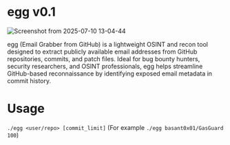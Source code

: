 # egg v0.1
![Screenshot from 2025-07-10 13-04-44](https://github.com/user-attachments/assets/783db1fc-c6e7-4dc9-aacc-acd8b2a69852)

egg (Email Grabber from GitHub) is a lightweight OSINT and recon tool designed to extract publicly available email addresses from GitHub repositories, commits, and patch files. Ideal for bug bounty hunters, security researchers, and OSINT professionals, egg helps streamline GitHub-based reconnaissance by identifying exposed email metadata in commit history.
# Usage
`./egg <user/repo> [commit_limit]`  (For example `./egg basant0x01/GasGuard 100`)

